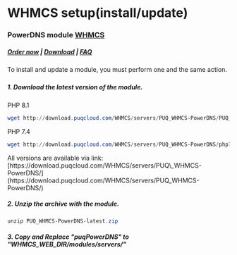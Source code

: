 # WHMCS setup(install/update)

### PowerDNS module **[WHMCS](https://puqcloud.com/link.php?id=77)** 

#####  [Order now](https://puqcloud.com/index.php?rp=/store/whmcs-module-powerdns) | [Download](https://download.puqcloud.com/WHMCS/servers/PUQ_WHMCS-PowerDNS/) | [FAQ](https://faq.puqcloud.com/)

<p class="callout info">To install and update a module, you must perform one and the same action.</p>

#####  

##### 1. Download the latest version of the module.

PHP 8.1

```Powershell
wget http://download.puqcloud.com/WHMCS/servers/PUQ_WHMCS-PowerDNS/PUQ_WHMCS-PowerDNS-latest.zip
```

PHP 7.4

```Powershell
wget http://download.puqcloud.com/WHMCS/servers/PUQ_WHMCS-PowerDNS/php74/PUQ_WHMCS-PowerDNS-latest.zip
```

<p class="callout info">All versions are available via link: [https://download.puqcloud.com/WHMCS/servers/PUQ\_WHMCS-PowerDNS/](https://download.puqcloud.com/WHMCS/servers/PUQ_WHMCS-PowerDNS/)</p>

##### 2. Unzip the archive with the module.

```Powershell
unzip PUQ_WHMCS-PowerDNS-latest.zip
```

##### 3. Copy and Replace "puqPowerDNS" to "WHMCS\_WEB\_DIR/modules/servers/"